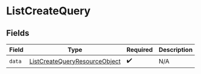 # ListCreateQuery


## Fields

| Field                                                                                     | Type                                                                                      | Required                                                                                  | Description                                                                               |
| ----------------------------------------------------------------------------------------- | ----------------------------------------------------------------------------------------- | ----------------------------------------------------------------------------------------- | ----------------------------------------------------------------------------------------- |
| `data`                                                                                    | [ListCreateQueryResourceObject](../../models/components/ListCreateQueryResourceObject.md) | :heavy_check_mark:                                                                        | N/A                                                                                       |